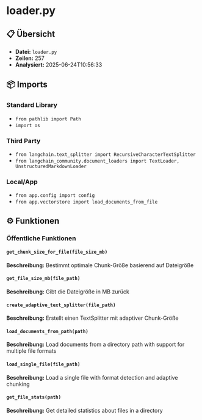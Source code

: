 # loader.py

## 📋 Übersicht

- **Datei:** `loader.py`
- **Zeilen:** 257
- **Analysiert:** 2025-06-24T10:56:33

## 📦 Imports

### Standard Library
- `from pathlib import Path`
- `import os`

### Third Party
- `from langchain.text_splitter import RecursiveCharacterTextSplitter`
- `from langchain_community.document_loaders import TextLoader, UnstructuredMarkdownLoader`

### Local/App
- `from app.config import config`
- `from app.vectorstore import load_documents_from_file`

## ⚙️ Funktionen

### Öffentliche Funktionen

#### `get_chunk_size_for_file(file_size_mb)`

**Beschreibung:** Bestimmt optimale Chunk-Größe basierend auf Dateigröße

#### `get_file_size_mb(file_path)`

**Beschreibung:** Gibt die Dateigröße in MB zurück

#### `create_adaptive_text_splitter(file_path)`

**Beschreibung:** Erstellt einen TextSplitter mit adaptiver Chunk-Größe

#### `load_documents_from_path(path)`

**Beschreibung:** Load documents from a directory path with support for multiple file formats

#### `load_single_file(file_path)`

**Beschreibung:** Load a single file with format detection and adaptive chunking

#### `get_file_stats(path)`

**Beschreibung:** Get detailed statistics about files in a directory
